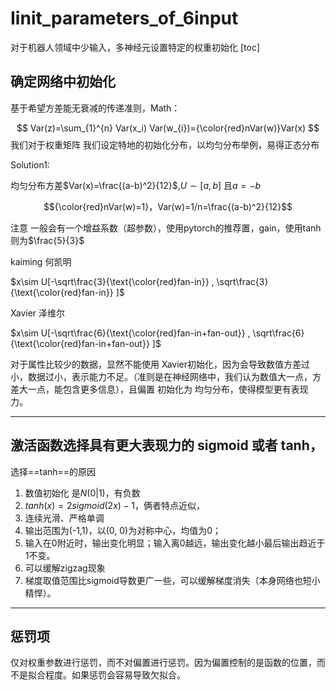 # Iinit_parameters_of_6input
对于机器人领域中少输入，多神经元设置特定的权重初始化
[toc]

## 确定网络中初始化

基于希望方差能无衰减的传递准则，Math：

$$
Var(z)=\sum_{1}^{n} Var(x_i) Var(w_{i})={\color{red}nVar(w)}Var(x)
$$
我们对于权重矩阵 我们设定特地的初始化分布，以均匀分布举例，易得正态分布

Solution1:

均匀分布方差$Var(x)=\frac{(a-b)^2}{12}$,$U\sim[a,b]$ 且$a=-b$

$${\color{red}nVar(w)=1}，Var(w)=1/n=\frac{(a-b)^2}{12}$$

注意 一般会有一个增益系数（超参数），使用pytorch的推荐置，gain，使用tanh 则为$\frac{5}{3}$

kaiming 何凯明

$x\sim U[-\sqrt\frac{3}{\text{\color{red}fan-in}} , \sqrt\frac{3}{\text{\color{red}fan-in}} ]$

Xavier 泽维尔

$x\sim U[-\sqrt\frac{6}{\text{\color{red}fan-in+fan-out}} , \sqrt\frac{6}{\text{\color{red}fan-in+fan-out}} ]$

对于属性比较少的数据，显然不能使用 Xavier初始化，因为会导致数值方差过小，数据过小，表示能力不足。（准则是在神经网络中，我们认为数值大一点，方差大一点，能包含更多信息），且偏置 初始化为 均匀分布，使得模型更有表现力。



---



## 激活函数选择具有更大表现力的 sigmoid 或者 tanh，

选择==tanh==的原因

1.   数值初始化 是$N(0|1)$，有负数
2.   $tanh(x)=2sigmoid(2x)-1$，俩者特点近似，
3.   连续光滑、严格单调
4.   输出范围为(-1,1)，以(0, 0)为对称中心，均值为0；
5.    输入在0附近时，输出变化明显；输入离0越远，输出变化越小最后输出趋近于1不变。
6.   可以缓解zigzag现象
7.   梯度取值范围比sigmoid导数更广一些，可以缓解梯度消失（本身网络也短小精悍）。

---

## 惩罚项

仅对权重参数进行惩罚，而不对偏置进行惩罚。因为偏置控制的是函数的位置，而不是拟合程度。如果惩罚会容易导致欠拟合。
